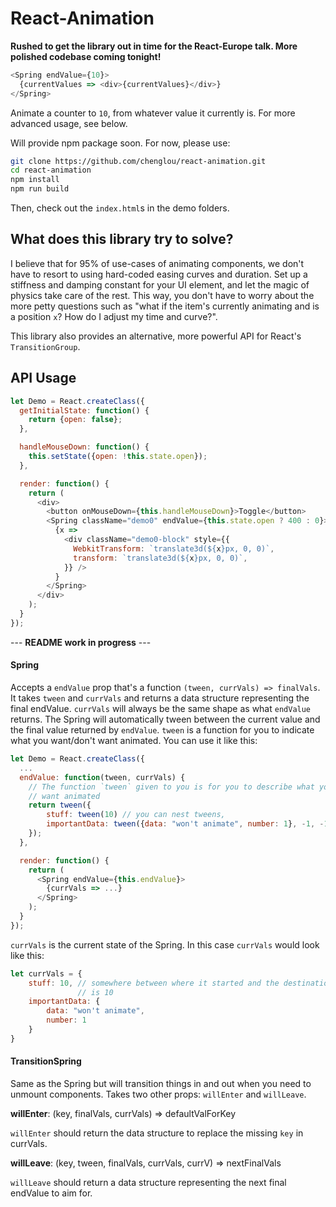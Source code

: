 # React-Animation

__Rushed to get the library out in time for the React-Europe talk. More polished codebase coming tonight!__

```js
<Spring endValue={10}>
  {currentValues => <div>{currentValues}</div>}
</Spring>
```

Animate a counter to `10`, from whatever value it currently is. For more advanced usage, see below.

Will provide npm package soon. For now, please use:

```sh
git clone https://github.com/chenglou/react-animation.git
cd react-animation
npm install
npm run build
```

Then, check out the `index.html`s in the demo folders.

## What does this library try to solve?

I believe that for 95% of use-cases of animating components, we don't have to resort to using hard-coded easing curves and duration. Set up a stiffness and damping constant for your UI element, and let the magic of physics take care of the rest. This way, you don't have to worry about the more petty questions such as "what if the item's currently animating and is a position `x`? How do I adjust my time and curve?".

This library also provides an alternative, more powerful API for React's `TransitionGroup`.

## API Usage

```js
let Demo = React.createClass({
  getInitialState: function() {
    return {open: false};
  },

  handleMouseDown: function() {
    this.setState({open: !this.state.open});
  },

  render: function() {
    return (
      <div>
        <button onMouseDown={this.handleMouseDown}>Toggle</button>
        <Spring className="demo0" endValue={this.state.open ? 400 : 0}>
          {x =>
            <div className="demo0-block" style={{
              WebkitTransform: `translate3d(${x}px, 0, 0)`,
              transform: `translate3d(${x}px, 0, 0)`,
            }} />
          }
        </Spring>
      </div>
    );
  }
});
```

--- **README work in progress** ---

#### Spring
Accepts a `endValue` prop that's a function `(tween, currVals) => finalVals`. It takes `tween` and `currVals` and returns a data structure representing the final endValue. `currVals` will always be the same shape as what `endValue` returns. The Spring will automatically tween between the current value and the final value returned by `endValue`.
`tween` is a function for you to indicate what you want/don't want animated. You can use it like this:
```js
let Demo = React.createClass({
  ...
  endValue: function(tween, currVals) {
    // The function `tween` given to you is for you to describe what you
    // want animated
    return tween({
        stuff: tween(10) // you can nest tweens,
        importantData: tween({data: "won't animate", number: 1}, -1, -1) // Un-tween
    });
  },

  render: function() {
    return (
      <Spring endValue={this.endValue}>
        {currVals => ...}
      </Spring>
    );
  }
});
```
`currVals` is the current state of the Spring. In this case `currVals` would look like this:

```js
let currVals = {
    stuff: 10, // somewhere between where it started and the destination which
               // is 10
    importantData: {
        data: "won't animate",
        number: 1
    }
}
```

#### TransitionSpring
Same as the Spring but will transition things in and out when you need to unmount components. Takes two other props: `willEnter` and `willLeave`.

__willEnter__: (key, finalVals, currVals) => defaultValForKey

`willEnter` should return the data structure to replace the missing `key` in currVals.

__willLeave__: (key, tween, finalVals, currVals, currV) => nextFinalVals

`willLeave` should return a data structure representing the next final endValue to aim for.
